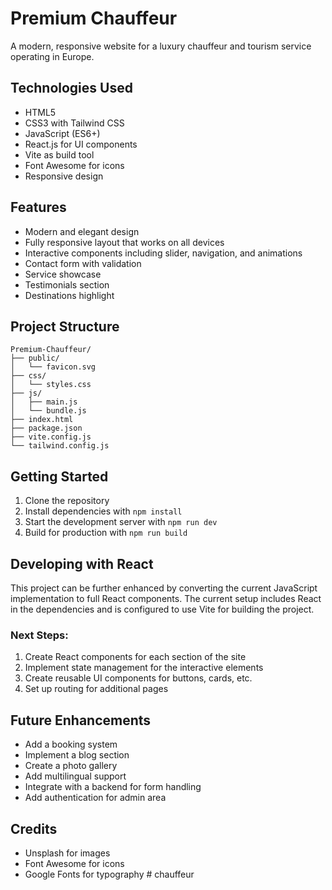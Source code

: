 # Premium Chauffeur

A modern, responsive website for a luxury chauffeur and tourism service operating in Europe.

## Technologies Used

- HTML5
- CSS3 with Tailwind CSS
- JavaScript (ES6+)
- React.js for UI components
- Vite as build tool
- Font Awesome for icons
- Responsive design

## Features

- Modern and elegant design
- Fully responsive layout that works on all devices
- Interactive components including slider, navigation, and animations
- Contact form with validation
- Service showcase
- Testimonials section
- Destinations highlight

## Project Structure

```
Premium-Chauffeur/
├── public/
│   └── favicon.svg
├── css/
│   └── styles.css
├── js/
│   ├── main.js
│   └── bundle.js
├── index.html
├── package.json
├── vite.config.js
└── tailwind.config.js
```

## Getting Started

1. Clone the repository
2. Install dependencies with `npm install`
3. Start the development server with `npm run dev`
4. Build for production with `npm run build`

## Developing with React

This project can be further enhanced by converting the current JavaScript implementation to full React components. The current setup includes React in the dependencies and is configured to use Vite for building the project.

### Next Steps:
1. Create React components for each section of the site
2. Implement state management for the interactive elements
3. Create reusable UI components for buttons, cards, etc.
4. Set up routing for additional pages

## Future Enhancements

- Add a booking system
- Implement a blog section
- Create a photo gallery
- Add multilingual support
- Integrate with a backend for form handling
- Add authentication for admin area

## Credits

- Unsplash for images
- Font Awesome for icons
- Google Fonts for typography #   c h a u f f e u r  
 